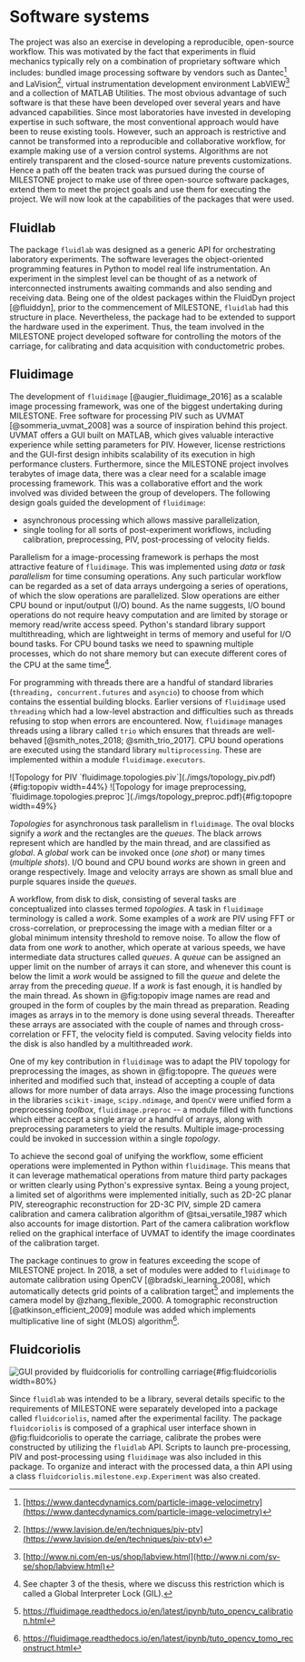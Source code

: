 # Software systems

The project was also an exercise in developing a reproducible, open-source
workflow. This was motivated by the fact that experiments in fluid mechanics
typically rely on a combination of proprietary software which includes: bundled
image processing software by vendors such as Dantec[^d] and LaVision[^la], virtual
instrumentation development environment LabVIEW[^lv] and a collection of MATLAB
Utilities. The most obvious advantage of such software is that these
have been developed over several years and have advanced capabilities. Since most
laboratories have invested in developing expertise in such software, the most
conventional approach would have been to reuse existing tools.
However, such an approach is restrictive and cannot be transformed into a
reproducible and collaborative workflow, for example making use of a version
control systems. Algorithms are not entirely transparent and the closed-source
nature prevents customizations.  Hence a path off the beaten track was pursued
during the course of MILESTONE project to make use of three open-source
software packages, extend them to meet the project goals and use them for
executing the project. We will now look at the capabilities of the packages
that were used.

[^d]: [https://www.dantecdynamics.com/particle-image-velocimetry](https://www.dantecdynamics.com/particle-image-velocimetry)
[^la]: [https://www.lavision.de/en/techniques/piv-ptv](https://www.lavision.de/en/techniques/piv-ptv)
[^lv]: [http://www.ni.com/en-us/shop/labview.html](http://www.ni.com/sv-se/shop/labview.html)

## Fluidlab

The package `fluidlab` was designed as a generic API for orchestrating
laboratory experiments. The software leverages the object-oriented programming
features in Python to model real life instrumentation. An experiment in the
simplest level can be thought of as a network of interconnected instruments
awaiting commands and also sending and receiving data. Being one of the oldest
packages within the FluidDyn project [@fluiddyn], prior to the commencement of
MILESTONE, `fluidlab` had this structure in place. Nevertheless, the package had to be
extended to support the hardware used in the experiment. Thus,
the team involved in the MILESTONE project developed software for controlling
the motors of the carriage, for calibrating and data acquisition with
conductometric probes.

## Fluidimage

The development of `fluidimage` [@augier_fluidimage_2016] as a scalable image
processing framework, was one of the biggest undertaking during MILESTONE. Free
software for processing PIV such as UVMAT [@sommeria_uvmat_2008] was a source
of inspiration behind this project. UVMAT offers a GUI built on
MATLAB, which gives valuable interactive experience while setting parameters
for PIV. However, license restrictions and the GUI-first design inhibits
scalability of its execution in high performance clusters.  Furthermore, since
the MILESTONE project involves terabytes of image data, there was a clear need for
a scalable image processing framework. This was a collaborative effort and the
work involved was divided between the group of developers. The following design
goals guided the development of `fluidimage`:

* asynchronous processing which allows massive parallelization,
* single tooling for all sorts of post-experiment workflows, including calibration,
  preprocessing, PIV, post-processing of velocity fields.


Parallelism for a image-processing framework is perhaps the most attractive
feature of `fluidimage`. This was implemented using _data_ or _task
parallelism_ for time consuming operations. Any such particular workflow can be
regarded as a set of data arrays undergoing a series of operations, of which
the slow operations are parallelized. Slow operations are either CPU bound or
input/output (I/O) bound. As the name suggests, I/O bound operations do not
require heavy computation and are limited
by storage or memory read/write access speed. Python's standard library support
multithreading, which are lightweight in terms of memory and useful for I/O
bound tasks. For CPU bound tasks we need to spawning multiple processes, which
do not share memory but can execute different cores of the CPU at the same
time[^gil].
<!-- The code can process keeping multiple threads alive at the same time -->
<!-- (concurrent) but only one one thread would be given instruction at a particular -->
<!-- time (not parallel). Since I/O instructions take some time in fulfilling the -->
<!-- task, the thread involved can be put to "sleep" for a brief amount of time. -->
For programming with threads there are a handful of standard libraries
(`threading, concurrent.futures` and `asyncio`) to choose from which contains
the essential building blocks.  Earlier versions of `fluidimage` used
`threading` which had a low-level abstraction and difficulties such as threads
refusing to stop when errors are encountered.  Now, `fluidimage` manages
threads using a library called `trio` which ensures that threads are
well-behaved [@smith_notes_2018; @smith_trio_2017].  CPU bound operations are
executed using the standard library `multiprocessing`. These are implemented
within a module `fluidimage.executors`.

[^gil]: See chapter 3 of the thesis, where we discuss this restriction which is called a
      Global Interpreter Lock (GIL).


<div id="fig:topologies">
![Topology for PIV `fluidimage.topologies.piv`](./imgs/topology_piv.pdf){#fig:topopiv width=44%}
![Topology for image preprocessing, `fluidimage.topologies.preproc`](./imgs/topology_preproc.pdf){#fig:topopre width=49%}

_Topologies_ for asynchronous task parallelism in `fluidimage`. The oval blocks
signify a _work_ and the rectangles are the _queues_. The black arrows
represent which are handled by the main thread, and are classified as _global_.
A _global_ work can be invoked once (_one shot_) or many times (_multiple
shots_). I/O bound and CPU bound _works_ are shown in green and orange
respectively. Image and velocity arrays are shown as small blue and purple
squares inside the _queues_.
</div>

A workflow, from disk to disk, consisting of several tasks are conceptualized
into classes termed _topologies_.  A task in `fluidimage` terminology is called
a _work_. Some examples of a _work_ are PIV using FFT or cross-correlation, or
preprocessing the image with a median filter or a global minimum intensity
threshold to remove noise.  To allow the flow of data from one _work_ to
another, which operate at various speeds, we have intermediate data structures
called _queues_. A _queue_ can be assigned an upper limit on the number of
arrays it can store, and whenever this count is below the limit a _work_ would
be assigned to fill the _queue_ and delete the array from the preceding
_queue_. If a _work_ is fast enough, it is handled by the main thread. As shown
in @fig:topopiv image names are read and grouped in the form of couples by the
main thread as preparation.  Reading images as arrays in to the memory is done
using several threads. Thereafter these arrays are associated with the couple
of names and through cross-correlation or FFT, the velocity field is computed.
Saving velocity fields into the disk is also handled by a multithreaded _work_.

One of my key contribution in `fluidimage` was to adapt the PIV topology for
preprocessing the images, as shown in @fig:topopre. The _queues_ were inherited
and modified such that, instead of accepting a couple of data allows for more
number of data arrays.  Also the image processing functions in the libraries
`scikit-image`, `scipy.ndimage`, and `OpenCV` were unified form a preprocessing
_toolbox_, `fluidimage.preproc` -- a module filled with functions which either
accept a single array or a handful of arrays, along with preprocessing
parameters to yield the results. Multiple image-processing could be invoked in
succession within a single _topology_.

To achieve the second goal of unifying the workflow, some efficient operations
were implemented in Python within `fluidimage`. This means that it can leverage
mathematical operations from mature third party packages or written clearly
using Python's expressive syntax. Being a young project, a limited
set of algorithms were implemented initially, such as 2D-2C planar PIV,
stereographic reconstruction for 2D-3C PIV, simple 2D camera calibration and
camera calibration algorithm of @tsai_versatile_1987 which also accounts for
image distortion. Part of the camera calibration workflow relied on the
graphical interface of UVMAT to identify the image coordinates of the
calibration target.

The package continues to grow in features exceeding the scope of MILESTONE
project. In 2018, a set of modules were added to `fluidimage` to automate
calibration using OpenCV [@bradski_learning_2008], which automatically detects
grid points of a calibration target[^cv] and implements the camera model by
@zhang_flexible_2000. A tomographic reconstruction [@atkinson_efficient_2009]
module was added which implements multiplicative line of sight (MLOS)
algorithm[^tomo].

[^cv]: https://fluidimage.readthedocs.io/en/latest/ipynb/tuto_opencv_calibration.html
[^tomo]: https://fluidimage.readthedocs.io/en/latest/ipynb/tuto_opencv_tomo_reconstruct.html

## Fluidcoriolis

![GUI provided by
`fluidcoriolis` for controlling
carriage](./imgs/MILESTONE/fluidcoriolis.jpg){#fig:fluidcoriolis width=80%}

Since `fluidlab` was intended to be a library, several details specific to the
requirements of MILESTONE were separately developed into a package called
`fluidcoriolis`, named after the experimental facility.
The package `fluidcoriolis` is composed of a graphical user interface shown in
@fig:fluidcoriolis to operate the carriage, calibrate the probes were constructed by
utilizing the `fluidlab` API. Scripts to launch pre-processing, PIV and
post-processing using `fluidimage` was also included in this package. To
organize and interact with the processed data, a thin API using a class
`fluidcoriolis.milestone.exp.Experiment` was also created.

